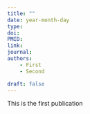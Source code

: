 ```yaml
---
title: ""
date: year-month-day
type: 
doi: 
PMID:
link: 
journal: 
authors: 
    - First
    - Second

draft: false
---
```


This is the first publication


